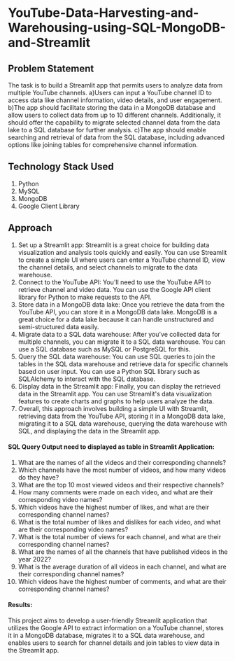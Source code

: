 # YouTube-Data-Harvesting-and-Warehousing-using-SQL-MongoDB-and-Streamlit


## Problem Statement 
The task is to build a Streamlit app that permits users to analyze data from multiple YouTube channels. 
a)Users can input a YouTube channel ID to access data like channel information, video details, and user engagement. 
b)The app should facilitate storing the data in a MongoDB database and allow users to collect data from up to 10 different channels. Additionally, it should offer the capability to migrate selected channel data from the data lake to a SQL database for further analysis.
c)The app should enable searching and retrieval of data from the SQL database, including advanced options like joining tables for comprehensive channel information.


## Technology Stack Used
1. Python
2. MySQL
3. MongoDB
4. Google Client Library 


## Approach

1) Set up a Streamlit app: Streamlit is a great choice for building data visualization and analysis tools quickly and easily. You can use Streamlit to create a simple UI where users can enter a YouTube channel ID, view the channel details, and select channels to migrate to the data warehouse.
2) Connect to the YouTube API: You'll need to use the YouTube API to retrieve channel and video data. You can use the Google API client library for Python to make requests to the API.
3) Store data in a MongoDB data lake: Once you retrieve the data from the YouTube API, you can store it in a MongoDB data lake. MongoDB is a great choice for a data lake because it can handle unstructured and semi-structured data easily.
4) Migrate data to a SQL data warehouse: After you've collected data for multiple channels, you can migrate it to a SQL data warehouse. You can use a SQL database such as MySQL or PostgreSQL for this.
5) Query the SQL data warehouse: You can use SQL queries to join the tables in the SQL data warehouse and retrieve data for specific channels based on user input. You can use a Python SQL library such as SQLAlchemy to interact with the SQL database.
6) Display data in the Streamlit app: Finally, you can display the retrieved data in the Streamlit app. You can use Streamlit's data visualization features to create charts and graphs to help users analyze the data.
7) Overall, this approach involves building a simple UI with Streamlit, retrieving data from the YouTube API, storing it in a MongoDB data lake, migrating it to a SQL data warehouse, querying the data warehouse with SQL, and displaying the data in the Streamlit app.



#### SQL Query Output need to displayed as table in Streamlit Application:

1) What are the names of all the videos and their corresponding channels?
2) Which channels have the most number of videos, and how many videos do they have?
3) What are the top 10 most viewed videos and their respective channels?
4) How many comments were made on each video, and what are their corresponding video names?
5) Which videos have the highest number of likes, and what are their corresponding channel names?
6) What is the total number of likes and dislikes for each video, and what are their corresponding video names?
7) What is the total number of views for each channel, and what are their corresponding channel names?
8) What are the names of all the channels that have published videos in the year 2022?
9) What is the average duration of all videos in each channel, and what are their corresponding channel names?
10) Which videos have the highest number of comments, and what are their corresponding channel names?
   
#### Results:

This project aims to develop a user-friendly Streamlit application that utilizes the Google API to extract information on a YouTube channel, stores it in a MongoDB database, migrates it to a SQL data warehouse, and enables users to search for channel details and join tables to view data in the Streamlit app.
